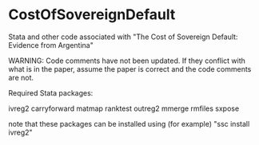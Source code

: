# CostOfSovereignDefault
Stata and other code associated with "The Cost of Sovereign Default: Evidence from Argentina"

WARNING: Code comments have not been updated. If they conflict with what is in the paper,
assume the paper is correct and the code comments are not.

Required Stata packages:

ivreg2
carryforward
matmap
ranktest
outreg2
mmerge
rmfiles
sxpose


note that these packages can be installed using (for example)
"ssc install ivreg2"

